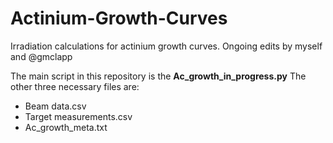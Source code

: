 # Actinium-Growth-Curves
Irradiation calculations for actinium growth curves. Ongoing edits by myself and @gmclapp

The main script in this repository is the **Ac_growth_in_progress.py**
The other three necessary files are:
 - Beam data.csv
 - Target measurements.csv
 - Ac_growth_meta.txt
